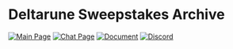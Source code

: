 # Deltarune Sweepstakes Archive

[![Main Page](https://img.shields.io/badge/pages-main-blue?style=for-the-badge&logo=github&color=5b6170&logoColor=eceff4&labelColor=262a35)](https://molasseslover.github.io/DeltaruneSweepstakesArchive/)
[![Chat Page](https://img.shields.io/badge/pages-chat-blue?style=for-the-badge&logo=github&color=5b6170&logoColor=eceff4&labelColor=262a35)](https://molasseslover.github.io/DeltaruneSweepstakesArchive/chatroom.html)
[![Document](https://img.shields.io/badge/document-blue?style=for-the-badge&logo=libreoffice&color=84b9c9&logoColor=eceff4&labelColor=262a35)](https://docs.google.com/document/d/15DQTZUoWwZwCfDiILe1TCZICsXKo6k4P0C1n4G3Aam8)
[![Discord](https://img.shields.io/badge/discord-blue?style=for-the-badge&logo=discord&color=c58dda&logoColor=eceff4&labelColor=262a35)](https://discord.com/invite/neZCJwrqRX)
